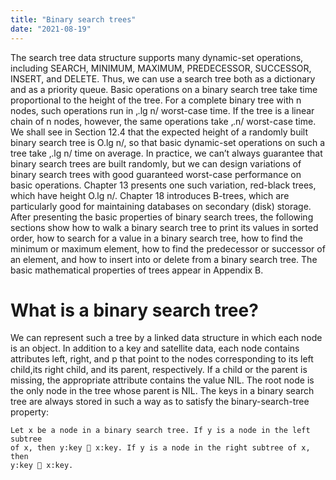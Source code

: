 ```yaml
---
title: "Binary search trees"
date: "2021-08-19"
---
```


The search tree data structure supports many dynamic-set operations, including
SEARCH, MINIMUM, MAXIMUM, PREDECESSOR, SUCCESSOR, INSERT, and
DELETE. Thus, we can use a search tree both as a dictionary and as a priority
queue.
Basic operations on a binary search tree take time proportional to the height of
the tree. For a complete binary tree with n nodes, such operations run in ‚.lg n/
worst-case time. If the tree is a linear chain of n nodes, however, the same operations
take ‚.n/ worst-case time. We shall see in Section 12.4 that the expected
height of a randomly built binary search tree is O.lg n/, so that basic dynamic-set
operations on such a tree take ‚.lg n/ time on average.
In practice, we can’t always guarantee that binary search trees are built randomly,
but we can design variations of binary search trees with good guaranteed
worst-case performance on basic operations. Chapter 13 presents one such variation,
red-black trees, which have height O.lg n/. Chapter 18 introduces B-trees,
which are particularly good for maintaining databases on secondary (disk) storage.
After presenting the basic properties of binary search trees, the following sections
show how to walk a binary search tree to print its values in sorted order, how
to search for a value in a binary search tree, how to find the minimum or maximum
element, how to find the predecessor or successor of an element, and how to insert
into or delete from a binary search tree. The basic mathematical properties of trees
appear in Appendix B.

# What is a binary search tree?
We can represent such a tree by a linked data structure in which
each node is an object. In addition to a key and satellite data, each node contains
attributes left, right, and p that point to the nodes corresponding to its left child,its right child, and its parent, respectively. If a child or the parent is missing, the
appropriate attribute contains the value NIL. The root node is the only node in the
tree whose parent is NIL.
The keys in a binary search tree are always stored in such a way as to satisfy the
binary-search-tree property:
```
Let x be a node in a binary search tree. If y is a node in the left subtree
of x, then y:key  x:key. If y is a node in the right subtree of x, then
y:key  x:key.
```